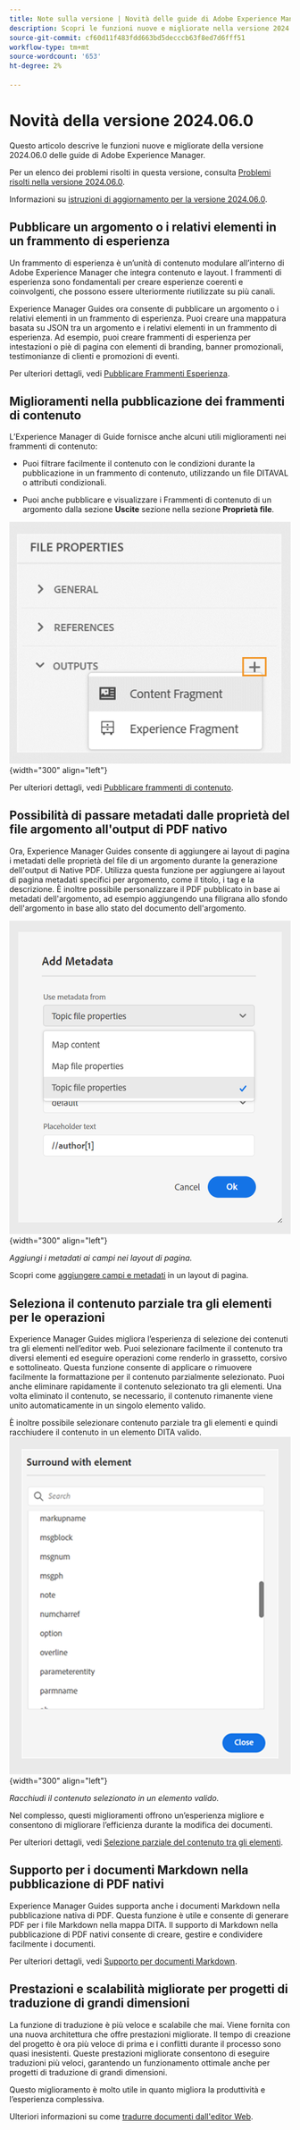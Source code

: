 ```yaml
---
title: Note sulla versione | Novità delle guide di Adobe Experience Manager, versione 2024.06.0
description: Scopri le funzioni nuove e migliorate nella versione 2024.06.0 di Adobe Experience Manager Guides as a Cloud Service.
source-git-commit: cf60d11f483fdd663bd5decccb63f8ed7d6fff51
workflow-type: tm+mt
source-wordcount: '653'
ht-degree: 2%

---
```


# Novità della versione 2024.06.0

Questo articolo descrive le funzioni nuove e migliorate della versione 2024.06.0 delle guide di Adobe Experience Manager.

Per un elenco dei problemi risolti in questa versione, consulta [Problemi risolti nella versione 2024.06.0](fixed-issues-2024-06-0.md).

Informazioni su [istruzioni di aggiornamento per la versione 2024.06.0](upgrade-instructions-2024-06-0.md).


## Pubblicare un argomento o i relativi elementi in un frammento di esperienza

Un frammento di esperienza è un’unità di contenuto modulare all’interno di Adobe Experience Manager che integra contenuto e layout. I frammenti di esperienza sono fondamentali per creare esperienze coerenti e coinvolgenti, che possono essere ulteriormente riutilizzate su più canali.


Experience Manager Guides ora consente di pubblicare un argomento o i relativi elementi in un frammento di esperienza. Puoi creare una mappatura basata su JSON tra un argomento e i relativi elementi in un frammento di esperienza. Ad esempio, puoi creare frammenti di esperienza per intestazioni o piè di pagina con elementi di branding, banner promozionali, testimonianze di clienti e promozioni di eventi.




Per ulteriori dettagli, vedi [Pubblicare Frammenti Esperienza](../user-guide/publish-experience-fragment.md).


## Miglioramenti nella pubblicazione dei frammenti di contenuto

L’Experience Manager di Guide fornisce anche alcuni utili miglioramenti nei frammenti di contenuto:

- Puoi filtrare facilmente il contenuto con le condizioni durante la pubblicazione in un frammento di contenuto, utilizzando un file DITAVAL o attributi condizionali.

- Puoi anche pubblicare e visualizzare i Frammenti di contenuto di un argomento dalla sezione **Uscite** sezione nella sezione **Proprietà file**.

![scheda delle opzioni delle proprietà del file](./assets/file-properties-outputs-tab.png){width="300" align="left"}

Per ulteriori dettagli, vedi [Pubblicare frammenti di contenuto](../user-guide/publish-content-fragment.md).


## Possibilità di passare metadati dalle proprietà del file argomento all&#39;output di PDF nativo

Ora, Experience Manager Guides consente di aggiungere ai layout di pagina i metadati delle proprietà del file di un argomento durante la generazione dell&#39;output di Native PDF. Utilizza questa funzione per aggiungere ai layout di pagina metadati specifici per argomento, come il titolo, i tag e la descrizione. È inoltre possibile personalizzare il PDF pubblicato in base ai metadati dell&#39;argomento, ad esempio aggiungendo una filigrana allo sfondo dell&#39;argomento in base allo stato del documento dell&#39;argomento.

![aggiungi metadati pdf nativo](./assets/add-metadata-native-pdf.png) {width="300" align="left"}

*Aggiungi i metadati ai campi nei layout di pagina.*

Scopri come [aggiungere campi e metadati](../native-pdf/design-page-layout.md#add-fields-metadata) in un layout di pagina.

## Seleziona il contenuto parziale tra gli elementi per le operazioni

Experience Manager Guides migliora l’esperienza di selezione dei contenuti tra gli elementi nell’editor web. Puoi selezionare facilmente il contenuto tra diversi elementi ed eseguire operazioni come renderlo in grassetto, corsivo e sottolineato. Questa funzione consente di applicare o rimuovere facilmente la formattazione per il contenuto parzialmente selezionato. Puoi anche eliminare rapidamente il contenuto selezionato tra gli elementi. Una volta eliminato il contenuto, se necessario, il contenuto rimanente viene unito automaticamente in un singolo elemento valido.

È inoltre possibile selezionare contenuto parziale tra gli elementi e quindi racchiudere il contenuto in un elemento DITA valido.
![finestra di dialogo elemento surround](./assets/surround-element.png) {width="300" align="left"}

*Racchiudi il contenuto selezionato in un elemento valido.*

Nel complesso, questi miglioramenti offrono un’esperienza migliore e consentono di migliorare l’efficienza durante la modifica dei documenti.

Per ulteriori dettagli, vedi [Selezione parziale del contenuto tra gli elementi](../user-guide/web-editor-edit-topics.md#partial-selection-of-content-across-elements).

## Supporto per i documenti Markdown nella pubblicazione di PDF nativi

Experience Manager Guides supporta anche i documenti Markdown nella pubblicazione nativa di PDF. Questa funzione è utile e consente di generare PDF per i file Markdown nella mappa DITA. Il supporto di Markdown nella pubblicazione di PDF nativi consente di creare, gestire e condividere facilmente i documenti.

Per ulteriori dettagli, vedi [Supporto per documenti Markdown](../web-editor/native-pdf-web-editor.md#support-for-markdown-documents).


## Prestazioni e scalabilità migliorate per progetti di traduzione di grandi dimensioni

La funzione di traduzione è più veloce e scalabile che mai. Viene fornita con una nuova architettura che offre prestazioni migliorate. Il tempo di creazione del progetto è ora più veloce di prima e i conflitti durante il processo sono quasi inesistenti. Queste prestazioni migliorate consentono di eseguire traduzioni più veloci, garantendo un funzionamento ottimale anche per progetti di traduzione di grandi dimensioni.

Questo miglioramento è molto utile in quanto migliora la produttività e l’esperienza complessiva.

Ulteriori informazioni su come [tradurre documenti dall&#39;editor Web](../user-guide/translate-documents-web-editor.md).
